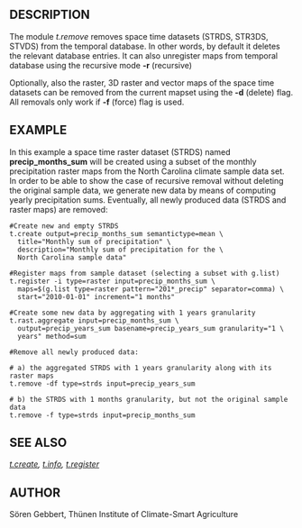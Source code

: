 ## DESCRIPTION

The module *t.remove* removes space time datasets (STRDS, STR3DS, STVDS)
from the temporal database. In other words, by default it deletes the
relevant database entries. It can also unregister maps from temporal
database using the recursive mode **-r** (recursive)

Optionally, also the raster, 3D raster and vector maps of the space time
datasets can be removed from the current mapset using the **-d**
(delete) flag. All removals only work if **-f** (force) flag is used.

## EXAMPLE

In this example a space time raster dataset (STRDS) named
**precip_months_sum** will be created using a subset of the monthly
precipitation raster maps from the North Carolina climate sample data
set.\
In order to be able to show the case of recursive removal without
deleting the original sample data, we generate new data by means of
computing yearly precipitation sums. Eventually, all newly produced data
(STRDS and raster maps) are removed:

```
#Create new and empty STRDS
t.create output=precip_months_sum semantictype=mean \
  title="Monthly sum of precipitation" \
  description="Monthly sum of precipitation for the \
  North Carolina sample data"

#Register maps from sample dataset (selecting a subset with g.list)
t.register -i type=raster input=precip_months_sum \
  maps=$(g.list type=raster pattern="201*_precip" separator=comma) \
  start="2010-01-01" increment="1 months"

#Create some new data by aggregating with 1 years granularity
t.rast.aggregate input=precip_months_sum \
  output=precip_years_sum basename=precip_years_sum granularity="1 \
  years" method=sum

#Remove all newly produced data:

# a) the aggregated STRDS with 1 years granularity along with its raster maps
t.remove -df type=strds input=precip_years_sum

# b) the STRDS with 1 months granularity, but not the original sample data
t.remove -f type=strds input=precip_months_sum
```

## SEE ALSO

*[t.create](t.create.html), [t.info](t.info.html),
[t.register](t.register.html)*

## AUTHOR

Sören Gebbert, Thünen Institute of Climate-Smart Agriculture
